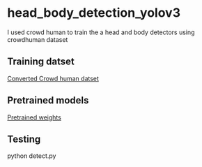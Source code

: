 # head_body_detection_yolov3
I used crowd human to train the a head and body detectors using crowdhuman dataset

## Training datset
[Converted Crowd human datset](https://drive.google.com/file/d/1UGax3_WQnTZLGSi6cibQXmdydxvp6EDN/view?usp=sharing)


## Pretrained models

[Pretrained weights](https://drive.google.com/file/d/1CWghALlNKMfsJ8li6kKBHIo0bKkNIokd/view?usp=sharing)


## Testing

python detect.py
